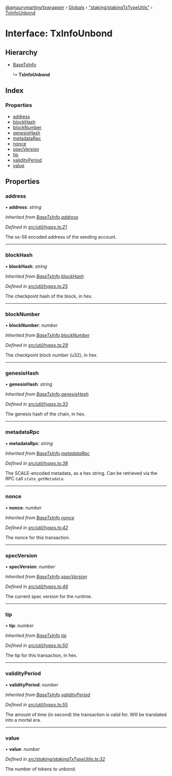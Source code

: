 [@amaurymartiny/txwrapper](../README.md) › [Globals](../globals.md) › ["staking/stakingTxTypeUtils"](../modules/_staking_stakingtxtypeutils_.md) › [TxInfoUnbond](_staking_stakingtxtypeutils_.txinfounbond.md)

# Interface: TxInfoUnbond

## Hierarchy

* [BaseTxInfo](_util_types_.basetxinfo.md)

  ↳ **TxInfoUnbond**

## Index

### Properties

* [address](_staking_stakingtxtypeutils_.txinfounbond.md#address)
* [blockHash](_staking_stakingtxtypeutils_.txinfounbond.md#blockhash)
* [blockNumber](_staking_stakingtxtypeutils_.txinfounbond.md#blocknumber)
* [genesisHash](_staking_stakingtxtypeutils_.txinfounbond.md#genesishash)
* [metadataRpc](_staking_stakingtxtypeutils_.txinfounbond.md#metadatarpc)
* [nonce](_staking_stakingtxtypeutils_.txinfounbond.md#nonce)
* [specVersion](_staking_stakingtxtypeutils_.txinfounbond.md#specversion)
* [tip](_staking_stakingtxtypeutils_.txinfounbond.md#tip)
* [validityPeriod](_staking_stakingtxtypeutils_.txinfounbond.md#validityperiod)
* [value](_staking_stakingtxtypeutils_.txinfounbond.md#value)

## Properties

###  address

• **address**: *string*

*Inherited from [BaseTxInfo](_util_types_.basetxinfo.md).[address](_util_types_.basetxinfo.md#address)*

*Defined in [src/util/types.ts:21](https://github.com/paritytech/txwrapper/blob/74e5037/src/util/types.ts#L21)*

The ss-58 encoded address of the sending account.

___

###  blockHash

• **blockHash**: *string*

*Inherited from [BaseTxInfo](_util_types_.basetxinfo.md).[blockHash](_util_types_.basetxinfo.md#blockhash)*

*Defined in [src/util/types.ts:25](https://github.com/paritytech/txwrapper/blob/74e5037/src/util/types.ts#L25)*

The checkpoint hash of the block, in hex.

___

###  blockNumber

• **blockNumber**: *number*

*Inherited from [BaseTxInfo](_util_types_.basetxinfo.md).[blockNumber](_util_types_.basetxinfo.md#blocknumber)*

*Defined in [src/util/types.ts:29](https://github.com/paritytech/txwrapper/blob/74e5037/src/util/types.ts#L29)*

The checkpoint block number (u32), in hex.

___

###  genesisHash

• **genesisHash**: *string*

*Inherited from [BaseTxInfo](_util_types_.basetxinfo.md).[genesisHash](_util_types_.basetxinfo.md#genesishash)*

*Defined in [src/util/types.ts:33](https://github.com/paritytech/txwrapper/blob/74e5037/src/util/types.ts#L33)*

The genesis hash of the chain, in hex.

___

###  metadataRpc

• **metadataRpc**: *string*

*Inherited from [BaseTxInfo](_util_types_.basetxinfo.md).[metadataRpc](_util_types_.basetxinfo.md#metadatarpc)*

*Defined in [src/util/types.ts:38](https://github.com/paritytech/txwrapper/blob/74e5037/src/util/types.ts#L38)*

The SCALE-encoded metadata, as a hex string. Can be retrieved via the RPC
call `state_getMetadata`.

___

###  nonce

• **nonce**: *number*

*Inherited from [BaseTxInfo](_util_types_.basetxinfo.md).[nonce](_util_types_.basetxinfo.md#nonce)*

*Defined in [src/util/types.ts:42](https://github.com/paritytech/txwrapper/blob/74e5037/src/util/types.ts#L42)*

The nonce for this transaction.

___

###  specVersion

• **specVersion**: *number*

*Inherited from [BaseTxInfo](_util_types_.basetxinfo.md).[specVersion](_util_types_.basetxinfo.md#specversion)*

*Defined in [src/util/types.ts:46](https://github.com/paritytech/txwrapper/blob/74e5037/src/util/types.ts#L46)*

The current spec version for the runtime.

___

###  tip

• **tip**: *number*

*Inherited from [BaseTxInfo](_util_types_.basetxinfo.md).[tip](_util_types_.basetxinfo.md#tip)*

*Defined in [src/util/types.ts:50](https://github.com/paritytech/txwrapper/blob/74e5037/src/util/types.ts#L50)*

The tip for this transaction, in hex.

___

###  validityPeriod

• **validityPeriod**: *number*

*Inherited from [BaseTxInfo](_util_types_.basetxinfo.md).[validityPeriod](_util_types_.basetxinfo.md#validityperiod)*

*Defined in [src/util/types.ts:55](https://github.com/paritytech/txwrapper/blob/74e5037/src/util/types.ts#L55)*

The amount of time (in second) the transaction is valid for. Will be
translated into a mortal era.

___

###  value

• **value**: *number*

*Defined in [src/staking/stakingTxTypeUtils.ts:32](https://github.com/paritytech/txwrapper/blob/74e5037/src/staking/stakingTxTypeUtils.ts#L32)*

The number of tokens to unbond.
